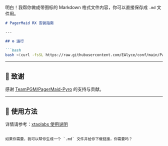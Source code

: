 明白！我帮你做成带图标的 Markdown 格式文件内容，你可以直接保存成 `.md` 文件用。

````markdown
# PagerMaid RX 安装指南

---

## ⚙️ 运行

```bash
bash <(curl -fsSL https://raw.githubusercontent.com/EAlyce/conf/main/PagerMaid/RXsetup.sh)
````

---

## 🙏 致谢

感谢 [TeamPGM/PagerMaid-Pyro](https://github.com/TeamPGM/PagerMaid-Pyro) 的支持与贡献。

---

## 📖 使用方法

详情请参考：[xtaolabs 使用说明](https://xtaolabs.com/#/README)

```

如果你需要，我可以帮你生成一个 `.md` 文件并给你下载链接，你需要吗？
```
